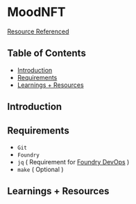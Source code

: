 # MoodNFT

[Resource Referenced](https://youtu.be/sas02qSFZ74?si=uhET4MoBXiiLrg2b&t=29647)

## Table of Contents

- [Introduction](#introduction)
- [Requirements](#requirements)
- [Learnings + Resources](#learnings--resources)

## Introduction

## Requirements

- `Git`
- `Foundry`
- `jq` ( Requirement for [Foundry DevOps](https://github.com/Cyfrin/foundry-devops) )
- `make` ( Optional )

## Learnings + Resources
